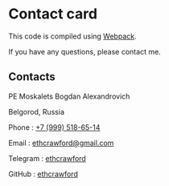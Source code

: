 # Contact card

This code is compiled using [Webpack](https://webpack.js.org/).

If you have any questions, please contact me.


## Contacts

PE Moskalets Bogdan Alexandrovich

Belgorod, Russia

Phone
: [+7 (999) 518-65-14](tel:+79995186514)

Email
: [ethcrawford@gmail.com](mailto:ethcrawford@gmail.com)

Telegram
: [ethcrawford](https://t.me/ethcrawford)

GitHub
: [ethcrawford](https://github.com/ethcrawford/ethcrawfords-create-app)
